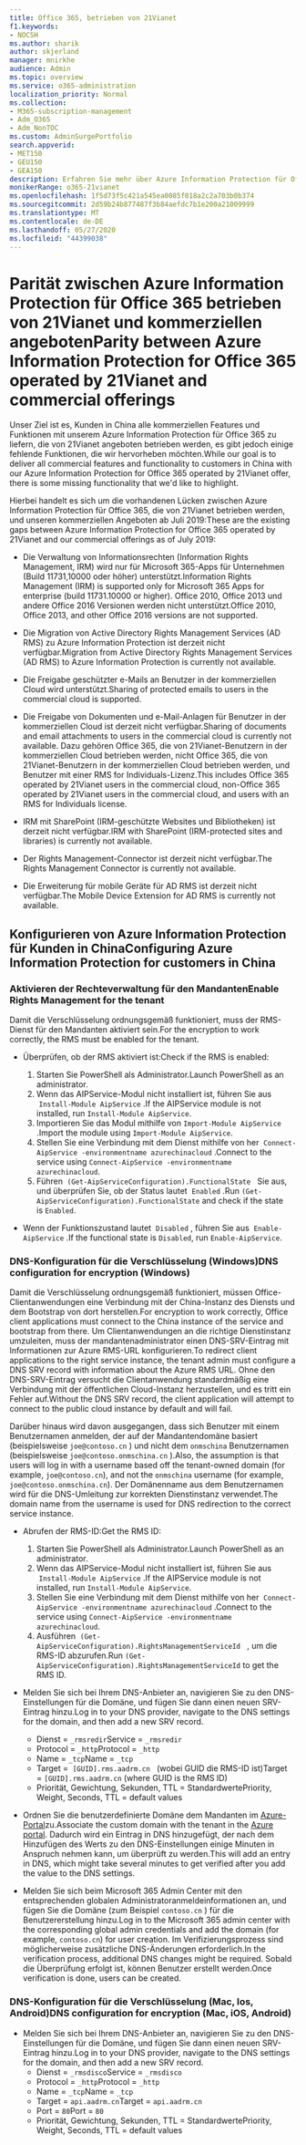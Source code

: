 ```yaml
---
title: Office 365, betrieben von 21Vianet
f1.keywords:
- NOCSH
ms.author: sharik
author: skjerland
manager: mnirkhe
audience: Admin
ms.topic: overview
ms.service: o365-administration
localization_priority: Normal
ms.collection:
- M365-subscription-management
- Adm_O365
- Adm_NonTOC
ms.custom: AdminSurgePortfolio
search.appverid:
- MET150
- GEU150
- GEA150
description: Erfahren Sie mehr über Azure Information Protection für Office 365 betrieben von 21Vianet und wie diese für Kunden in China konfiguriert werden.
monikerRange: o365-21vianet
ms.openlocfilehash: 1f5d73f5c421a545ea0085f018a2c2a703b0b374
ms.sourcegitcommit: 2d59b24b877487f3b84aefdc7b1e200a21009999
ms.translationtype: MT
ms.contentlocale: de-DE
ms.lasthandoff: 05/27/2020
ms.locfileid: "44399038"
---
```

# <a name="parity-between-azure-information-protection-for-office-365-operated-by-21vianet-and-commercial-offerings"></a><span data-ttu-id="cb6a1-103">Parität zwischen Azure Information Protection für Office 365 betrieben von 21Vianet und kommerziellen angeboten</span><span class="sxs-lookup"><span data-stu-id="cb6a1-103">Parity between Azure Information Protection for Office 365 operated by 21Vianet and commercial offerings</span></span>

<span data-ttu-id="cb6a1-104">Unser Ziel ist es, Kunden in China alle kommerziellen Features und Funktionen mit unserem Azure Information Protection für Office 365 zu liefern, die von 21Vianet angeboten betrieben werden, es gibt jedoch einige fehlende Funktionen, die wir hervorheben möchten.</span><span class="sxs-lookup"><span data-stu-id="cb6a1-104">While our goal is to deliver all commercial features and functionality to customers in China with our Azure Information Protection for Office 365 operated by 21Vianet offer, there is some missing functionality that we'd like to highlight.</span></span>

<span data-ttu-id="cb6a1-105">Hierbei handelt es sich um die vorhandenen Lücken zwischen Azure Information Protection für Office 365, die von 21Vianet betrieben werden, und unseren kommerziellen Angeboten ab Juli 2019:</span><span class="sxs-lookup"><span data-stu-id="cb6a1-105">These are the existing gaps between Azure Information Protection for Office 365 operated by 21Vianet and our commercial offerings as of July 2019:</span></span>

- <span data-ttu-id="cb6a1-106">Die Verwaltung von Informationsrechten (Information Rights Management, IRM) wird nur für Microsoft 365-Apps für Unternehmen (Build 11731,10000 oder höher) unterstützt.</span><span class="sxs-lookup"><span data-stu-id="cb6a1-106">Information Rights Management (IRM) is supported only for Microsoft 365 Apps for enterprise (build 11731.10000 or higher).</span></span> <span data-ttu-id="cb6a1-107">Office 2010, Office 2013 und andere Office 2016 Versionen werden nicht unterstützt.</span><span class="sxs-lookup"><span data-stu-id="cb6a1-107">Office 2010, Office 2013, and other Office 2016 versions are not supported.</span></span>

- <span data-ttu-id="cb6a1-108">Die Migration von Active Directory Rights Management Services (AD RMS) zu Azure Information Protection ist derzeit nicht verfügbar.</span><span class="sxs-lookup"><span data-stu-id="cb6a1-108">Migration from Active Directory Rights Management Services (AD RMS) to Azure Information Protection is currently not available.</span></span>
  
- <span data-ttu-id="cb6a1-109">Die Freigabe geschützter e-Mails an Benutzer in der kommerziellen Cloud wird unterstützt.</span><span class="sxs-lookup"><span data-stu-id="cb6a1-109">Sharing of protected emails to users in the commercial cloud is supported.</span></span>
  
- <span data-ttu-id="cb6a1-110">Die Freigabe von Dokumenten und e-Mail-Anlagen für Benutzer in der kommerziellen Cloud ist derzeit nicht verfügbar.</span><span class="sxs-lookup"><span data-stu-id="cb6a1-110">Sharing of documents and email attachments to users in the commercial cloud is currently not available.</span></span> <span data-ttu-id="cb6a1-111">Dazu gehören Office 365, die von 21Vianet-Benutzern in der kommerziellen Cloud betrieben werden, nicht Office 365, die von 21Vianet-Benutzern in der kommerziellen Cloud betrieben werden, und Benutzer mit einer RMS for Individuals-Lizenz.</span><span class="sxs-lookup"><span data-stu-id="cb6a1-111">This includes Office 365 operated by 21Vianet users in the commercial cloud, non-Office 365 operated by 21Vianet users in the commercial cloud, and users with an RMS for Individuals license.</span></span>
  
- <span data-ttu-id="cb6a1-112">IRM mit SharePoint (IRM-geschützte Websites und Bibliotheken) ist derzeit nicht verfügbar.</span><span class="sxs-lookup"><span data-stu-id="cb6a1-112">IRM with SharePoint (IRM-protected sites and libraries) is currently not available.</span></span>
  
- <span data-ttu-id="cb6a1-113">Der Rights Management-Connector ist derzeit nicht verfügbar.</span><span class="sxs-lookup"><span data-stu-id="cb6a1-113">The Rights Management Connector is currently not available.</span></span>
  
- <span data-ttu-id="cb6a1-114">Die Erweiterung für mobile Geräte für AD RMS ist derzeit nicht verfügbar.</span><span class="sxs-lookup"><span data-stu-id="cb6a1-114">The Mobile Device Extension for AD RMS is currently not available.</span></span>

## <a name="configuring-azure-information-protection-for-customers-in-china"></a><span data-ttu-id="cb6a1-115">Konfigurieren von Azure Information Protection für Kunden in China</span><span class="sxs-lookup"><span data-stu-id="cb6a1-115">Configuring Azure Information Protection for customers in China</span></span>

### <a name="enable-rights-management-for-the-tenant"></a><span data-ttu-id="cb6a1-116">Aktivieren der Rechteverwaltung für den Mandanten</span><span class="sxs-lookup"><span data-stu-id="cb6a1-116">Enable Rights Management for the tenant</span></span>

<span data-ttu-id="cb6a1-117">Damit die Verschlüsselung ordnungsgemäß funktioniert, muss der RMS-Dienst für den Mandanten aktiviert sein.</span><span class="sxs-lookup"><span data-stu-id="cb6a1-117">For the encryption to work correctly, the RMS must be enabled for the tenant.</span></span>

- <span data-ttu-id="cb6a1-118">Überprüfen, ob der RMS aktiviert ist:</span><span class="sxs-lookup"><span data-stu-id="cb6a1-118">Check if the RMS is enabled:</span></span>
  1. <span data-ttu-id="cb6a1-119">Starten Sie PowerShell als Administrator.</span><span class="sxs-lookup"><span data-stu-id="cb6a1-119">Launch PowerShell as an administrator.</span></span>
  2. <span data-ttu-id="cb6a1-120">Wenn das AIPService-Modul nicht installiert ist, führen Sie aus  `Install-Module AipService` .</span><span class="sxs-lookup"><span data-stu-id="cb6a1-120">If the AIPService module is not installed, run `Install-Module AipService`.</span></span>
  3. <span data-ttu-id="cb6a1-121">Importieren Sie das Modul mithilfe von `Import-Module AipService` .</span><span class="sxs-lookup"><span data-stu-id="cb6a1-121">Import the module using `Import-Module AipService`.</span></span>
  4. <span data-ttu-id="cb6a1-122">Stellen Sie eine Verbindung mit dem Dienst mithilfe von her  `Connect-AipService -environmentname azurechinacloud` .</span><span class="sxs-lookup"><span data-stu-id="cb6a1-122">Connect to the service using `Connect-AipService -environmentname azurechinacloud`.</span></span>
  5. <span data-ttu-id="cb6a1-123">Führen  `(Get-AipServiceConfiguration).FunctionalState`   Sie aus, und überprüfen Sie, ob der Status lautet  `Enabled` .</span><span class="sxs-lookup"><span data-stu-id="cb6a1-123">Run `(Get-AipServiceConfiguration).FunctionalState` and check if the state is `Enabled`.</span></span>

- <span data-ttu-id="cb6a1-124">Wenn der Funktionszustand lautet  `Disabled` , führen Sie aus  `Enable-AipService` .</span><span class="sxs-lookup"><span data-stu-id="cb6a1-124">If the functional state is `Disabled`, run `Enable-AipService`.</span></span>

### <a name="dns-configuration-for-encryption-windows"></a><span data-ttu-id="cb6a1-125">DNS-Konfiguration für die Verschlüsselung (Windows)</span><span class="sxs-lookup"><span data-stu-id="cb6a1-125">DNS configuration for encryption (Windows)</span></span>

<span data-ttu-id="cb6a1-126">Damit die Verschlüsselung ordnungsgemäß funktioniert, müssen Office-Clientanwendungen eine Verbindung mit der China-Instanz des Diensts und dem Bootstrap von dort herstellen.</span><span class="sxs-lookup"><span data-stu-id="cb6a1-126">For encryption to work correctly, Office client applications must connect to the China instance of the service and bootstrap from there.</span></span> <span data-ttu-id="cb6a1-127">Um Clientanwendungen an die richtige Dienstinstanz umzuleiten, muss der mandantenadministrator einen DNS-SRV-Eintrag mit Informationen zur Azure RMS-URL konfigurieren.</span><span class="sxs-lookup"><span data-stu-id="cb6a1-127">To redirect client applications to the right service instance, the tenant admin must configure a DNS SRV record with information about the Azure RMS URL.</span></span> <span data-ttu-id="cb6a1-128">Ohne den DNS-SRV-Eintrag versucht die Clientanwendung standardmäßig eine Verbindung mit der öffentlichen Cloud-Instanz herzustellen, und es tritt ein Fehler auf.</span><span class="sxs-lookup"><span data-stu-id="cb6a1-128">Without the DNS SRV record, the client application will attempt to connect to the public cloud instance by default and will fail.</span></span>

<span data-ttu-id="cb6a1-129">Darüber hinaus wird davon ausgegangen, dass sich Benutzer mit einem Benutzernamen anmelden, der auf der Mandantendomäne basiert (beispielsweise `joe@contoso.cn` ) und nicht dem `onmschina` Benutzernamen (beispielsweise `joe@contoso.onmschina.cn` ).</span><span class="sxs-lookup"><span data-stu-id="cb6a1-129">Also, the assumption is that users will log in with a username based off the tenant-owned domain (for example, `joe@contoso.cn`), and not the `onmschina` username (for example, `joe@contoso.onmschina.cn`).</span></span> <span data-ttu-id="cb6a1-130">Der Domänenname aus dem Benutzernamen wird für die DNS-Umleitung zur korrekten Dienstinstanz verwendet.</span><span class="sxs-lookup"><span data-stu-id="cb6a1-130">The domain name from the username is used for DNS redirection to the correct service instance.</span></span>

- <span data-ttu-id="cb6a1-131">Abrufen der RMS-ID:</span><span class="sxs-lookup"><span data-stu-id="cb6a1-131">Get the RMS ID:</span></span>
  1. <span data-ttu-id="cb6a1-132">Starten Sie PowerShell als Administrator.</span><span class="sxs-lookup"><span data-stu-id="cb6a1-132">Launch PowerShell as an administrator.</span></span>
  2. <span data-ttu-id="cb6a1-133">Wenn das AIPService-Modul nicht installiert ist, führen Sie aus  `Install-Module AipService` .</span><span class="sxs-lookup"><span data-stu-id="cb6a1-133">If the AIPService module is not installed, run `Install-Module AipService`.</span></span>
  3. <span data-ttu-id="cb6a1-134">Stellen Sie eine Verbindung mit dem Dienst mithilfe von her  `Connect-AipService -environmentname azurechinacloud` .</span><span class="sxs-lookup"><span data-stu-id="cb6a1-134">Connect to the service using `Connect-AipService -environmentname azurechinacloud`.</span></span>
  4. <span data-ttu-id="cb6a1-135">Ausführen  `(Get-AipServiceConfiguration).RightsManagementServiceId`   , um die RMS-ID abzurufen.</span><span class="sxs-lookup"><span data-stu-id="cb6a1-135">Run `(Get-AipServiceConfiguration).RightsManagementServiceId` to get the RMS ID.</span></span>

- <span data-ttu-id="cb6a1-136">Melden Sie sich bei Ihrem DNS-Anbieter an, navigieren Sie zu den DNS-Einstellungen für die Domäne, und fügen Sie dann einen neuen SRV-Eintrag hinzu.</span><span class="sxs-lookup"><span data-stu-id="cb6a1-136">Log in to your DNS provider, navigate to the DNS settings for the domain, and then add a new SRV record.</span></span>
  - <span data-ttu-id="cb6a1-137">Dienst = `_rmsredir`</span><span class="sxs-lookup"><span data-stu-id="cb6a1-137">Service = `_rmsredir`</span></span>
  - <span data-ttu-id="cb6a1-138">Protocol = `_http`</span><span class="sxs-lookup"><span data-stu-id="cb6a1-138">Protocol = `_http`</span></span>
  - <span data-ttu-id="cb6a1-139">Name = `_tcp`</span><span class="sxs-lookup"><span data-stu-id="cb6a1-139">Name = `_tcp`</span></span>
  - <span data-ttu-id="cb6a1-140">Target =  `[GUID].rms.aadrm.cn`   (wobei GUID die RMS-ID ist)</span><span class="sxs-lookup"><span data-stu-id="cb6a1-140">Target = `[GUID].rms.aadrm.cn` (where GUID is the RMS ID)</span></span>
  - <span data-ttu-id="cb6a1-141">Priorität, Gewichtung, Sekunden, TTL = Standardwerte</span><span class="sxs-lookup"><span data-stu-id="cb6a1-141">Priority, Weight, Seconds, TTL = default values</span></span>

- <span data-ttu-id="cb6a1-142">Ordnen Sie die benutzerdefinierte Domäne dem Mandanten im [Azure-Portal](https://portal.azure.cn/#blade/Microsoft_AAD_IAM/ActiveDirectoryMenuBlade/Domains)zu.</span><span class="sxs-lookup"><span data-stu-id="cb6a1-142">Associate the custom domain with the tenant in the [Azure portal](https://portal.azure.cn/#blade/Microsoft_AAD_IAM/ActiveDirectoryMenuBlade/Domains).</span></span> <span data-ttu-id="cb6a1-143">Dadurch wird ein Eintrag in DNS hinzugefügt, der nach dem Hinzufügen des Werts zu den DNS-Einstellungen einige Minuten in Anspruch nehmen kann, um überprüft zu werden.</span><span class="sxs-lookup"><span data-stu-id="cb6a1-143">This will add an entry in DNS, which might take several minutes to get verified after you add the value to the DNS settings.</span></span>

- <span data-ttu-id="cb6a1-144">Melden Sie sich beim Microsoft 365 Admin Center mit den entsprechenden globalen Administratoranmeldeinformationen an, und fügen Sie die Domäne (zum Beispiel `contoso.cn` ) für die Benutzererstellung hinzu.</span><span class="sxs-lookup"><span data-stu-id="cb6a1-144">Log in to the Microsoft 365 admin center with the corresponding global admin credentials and add the domain (for example, `contoso.cn`) for user creation.</span></span> <span data-ttu-id="cb6a1-145">Im Verifizierungsprozess sind möglicherweise zusätzliche DNS-Änderungen erforderlich.</span><span class="sxs-lookup"><span data-stu-id="cb6a1-145">In the verification process, additional DNS changes might be required.</span></span> <span data-ttu-id="cb6a1-146">Sobald die Überprüfung erfolgt ist, können Benutzer erstellt werden.</span><span class="sxs-lookup"><span data-stu-id="cb6a1-146">Once verification is done, users can be created.</span></span>

### <a name="dns-configuration-for-encryption-mac-ios-android"></a><span data-ttu-id="cb6a1-147">DNS-Konfiguration für die Verschlüsselung (Mac, Ios, Android)</span><span class="sxs-lookup"><span data-stu-id="cb6a1-147">DNS configuration for encryption (Mac, iOS, Android)</span></span>

- <span data-ttu-id="cb6a1-148">Melden Sie sich bei Ihrem DNS-Anbieter an, navigieren Sie zu den DNS-Einstellungen für die Domäne, und fügen Sie dann einen neuen SRV-Eintrag hinzu.</span><span class="sxs-lookup"><span data-stu-id="cb6a1-148">Log in to your DNS provider, navigate to the DNS settings for the domain, and then add a new SRV record.</span></span>
  - <span data-ttu-id="cb6a1-149">Dienst = `_rmsdisco`</span><span class="sxs-lookup"><span data-stu-id="cb6a1-149">Service = `_rmsdisco`</span></span>
  - <span data-ttu-id="cb6a1-150">Protocol = `_http`</span><span class="sxs-lookup"><span data-stu-id="cb6a1-150">Protocol = `_http`</span></span>
  - <span data-ttu-id="cb6a1-151">Name = `_tcp`</span><span class="sxs-lookup"><span data-stu-id="cb6a1-151">Name = `_tcp`</span></span>
  - <span data-ttu-id="cb6a1-152">Target = `api.aadrm.cn`</span><span class="sxs-lookup"><span data-stu-id="cb6a1-152">Target = `api.aadrm.cn`</span></span>
  - <span data-ttu-id="cb6a1-153">Port = `80`</span><span class="sxs-lookup"><span data-stu-id="cb6a1-153">Port = `80`</span></span>
  - <span data-ttu-id="cb6a1-154">Priorität, Gewichtung, Sekunden, TTL = Standardwerte</span><span class="sxs-lookup"><span data-stu-id="cb6a1-154">Priority, Weight, Seconds, TTL = default values</span></span>

